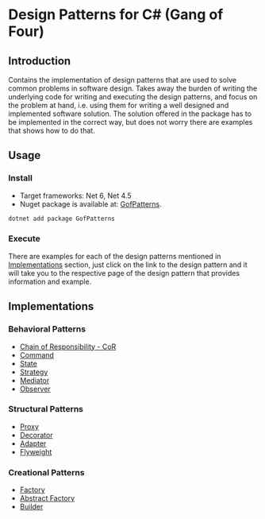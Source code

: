 # Design Patterns for C# (Gang of Four)

## Introduction

Contains the implementation of design patterns that are used to solve common problems in software design.
Takes away the burden of writing the underlying code for writing and executing the design patterns, and focus on the problem at hand,
i.e. using them for writing a well designed and implemented software solution.
The solution offered in the package has to be implemented in the correct way, but does not worry there are examples that shows how to do that.

## Usage

### Install

- Target frameworks: Net 6, Net 4.5
- Nuget package is available at: [GofPatterns](https://www.nuget.org/packages/GofPatterns/).

```bash
dotnet add package GofPatterns
```

### Execute

There are examples for each of the design patterns mentioned in [Implementations](#Implementations) section,
just click on the link to the design pattern and it will take you to the respective page of the design pattern that provides information and example.

## Implementations

### Behavioral Patterns

- [Chain of Responsibility - CoR](README/Behavioral/CoR.md)
- [Command](README/Behavioral/Command.md)
- [State](README/Behavioral/State.md)
- [Strategy](README/Behavioral/Strategy.md)
- [Mediator](README/Behavioral/Mediator.md)
- [Observer](README/Behavioral/Observer.md)

### Structural Patterns

- [Proxy](README/Structural/Proxy.md)
- [Decorator](README/Structural/Decorator.md)
- [Adapter](README/Structural/Adapter.md)
- [Flyweight](README/Structural/Flyweight.md)

### Creational Patterns

- [Factory](README/Creational/Factory.md)
- [Abstract Factory](README/Creational/AbstractFactory.md)
- [Builder](README/Creational/Builder.md)
